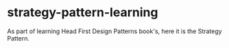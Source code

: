 # strategy-pattern-learning
As part of learning Head First Design Patterns book's, here it is the Strategy Pattern.
